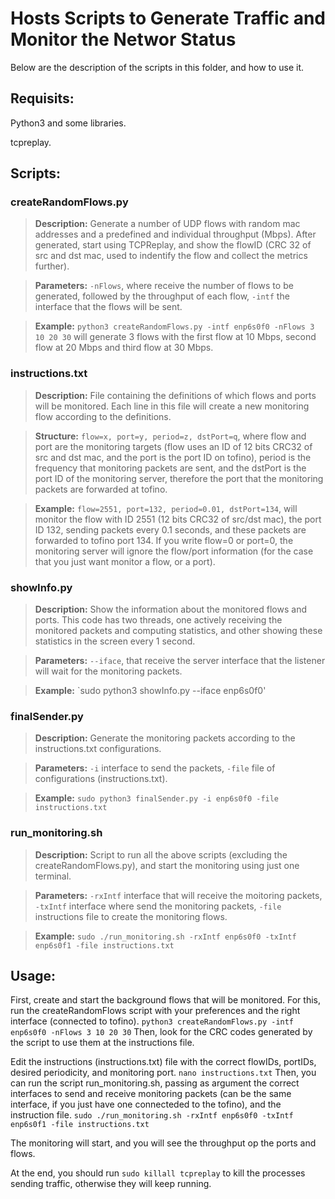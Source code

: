 # Hosts Scripts to Generate Traffic and Monitor the Networ Status

Below are the description of the scripts in this folder, and how to use it.
## Requisits:
Python3 and some libraries.

tcpreplay.

## Scripts:

### createRandomFlows.py
> **Description:** Generate a number of UDP flows with random mac addresses and a predefined and individual throughput (Mbps). After generated, start using TCPReplay, and show the flowID (CRC 32 of src and dst mac, used to indentify the flow and collect the metrics further).

> **Parameters:** `-nFlows`, where receive the number of flows to be generated, followed by the throughput of each flow, `-intf` the interface that the flows will be sent.

> **Example:** `python3 createRandomFlows.py -intf enp6s0f0 -nFlows 3 10 20 30` will generate 3 flows with the first flow at 10 Mbps, second flow at 20 Mbps and third flow at 30 Mbps.

### instructions.txt
> **Description:** File containing the definitions of which flows and ports will be monitored. Each line in this file will create a new monitoring flow according to the definitions.

> **Structure:** `flow=x, port=y, period=z, dstPort=q`, where flow and port are the monitoring targets (flow uses an ID of 12 bits CRC32 of src and dst mac, and the port is the port ID on tofino), period is the frequency that monitoring packets are sent, and the dstPort is the port ID of the monitoring server, therefore the port that the monitoring packets are forwarded at tofino.

> **Example:** `flow=2551, port=132, period=0.01, dstPort=134`, will monitor the flow with ID 2551 (12 bits CRC32 of src/dst mac), the port ID 132, sending packets every 0.1 seconds, and these packets are forwarded to tofino port 134. If you write flow=0 or port=0, the monitoring server will ignore the flow/port information (for the case that you just want monitor a flow, or a port).

### showInfo.py
> **Description:** Show the information about the monitored flows and ports. This code has two threads, one actively receiving the monitored packets and computing statistics, and other showing these statistics in the screen every 1 second.

> **Parameters:** `--iface`, that receive the server interface that the listener will wait for the monitoring packets.

> **Example:** `sudo python3 showInfo.py --iface enp6s0f0'

### finalSender.py
> **Description:** Generate the monitoring packets according to the instructions.txt configurations.

> **Parameters:** `-i` interface to send the packets, `-file` file of configurations (instructions.txt).

> **Example:** `sudo python3 finalSender.py -i enp6s0f0 -file instructions.txt`

### run_monitoring.sh
> **Description:** Script to run all the above scripts (excluding the createRandomFlows.py), and start the monitoring using just one terminal.

> **Parameters:** `-rxIntf` interface that will receive the moitoring packets, `-txIntf` interface where send the monitoring packets, `-file` instructions file to create the monitoring flows.

> **Example:** `sudo ./run_monitoring.sh -rxIntf enp6s0f0 -txIntf enp6s0f1 -file instructions.txt`


## Usage:

First, create and start the background flows that will be monitored. For this, run the createRandomFlows script with your preferences and the right interface (connected to tofino).
``
python3 createRandomFlows.py -intf enp6s0f0 -nFlows 3 10 20 30
``
Then, look for the CRC codes generated by the script to use them at the instructions file.

Edit the instructions (instructions.txt) file with the correct flowIDs, portIDs, desired periodicity, and monitoring port.
``
nano instructions.txt
``
Then, you can run the script run_monitoring.sh, passing as argument the correct interfaces to send and receive monitoring packets (can be the same interface, if you just have one connecteded to the tofino), and the instruction file.
``
sudo ./run_monitoring.sh -rxIntf enp6s0f0 -txIntf enp6s0f1 -file instructions.txt
``

The monitoring will start, and you will see the throughput op the ports and flows.

At the end, you should run `sudo killall tcpreplay` to kill the processes sending traffic, otherwise they will keep running.


